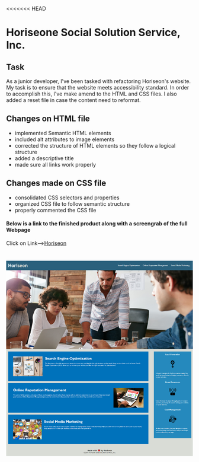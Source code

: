 <<<<<<< HEAD
# Horiseone Social Solution Service, Inc.

## Task 

As a junior developer, I've been tasked with refactoring Horiseon's website. My task is to ensure that the website meets accessibility standard. In order to  accomplish this, I've make amend to the HTML and CSS files. I also added a reset file in case the content need to reformat.




## Changes on HTML file

* implemented Semantic HTML elements
* included alt attributes to image elements
* corrected the structure of HTML elements so they follow a logical structure
* added a descriptive title
* made sure all links work properly

## Changes made on CSS file

* consolidated CSS selectors and properties
* organized CSS file to follow semantic structure
* properly commented the CSS file

#### Below is a link to the finished product along with a screengrab of the full Webpage

Click on Link-->[Horiseon](https://vinhkhamhuynh.github.io/vinhkhamhuynh-refactor/)

![full-screenshot-of-the-Horiseon-web-page](./assets/images/screenshot.png)
=======